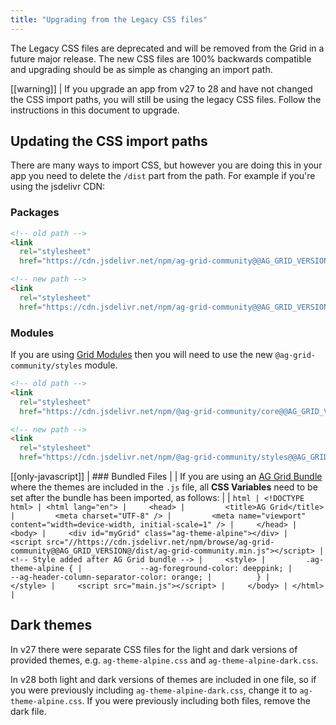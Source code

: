 ```yaml
---
title: "Upgrading from the Legacy CSS files"
---
```


The Legacy CSS files are deprecated and will be removed from the Grid in a future major release. The new CSS files are 100% backwards compatible and upgrading should be as simple as changing an import path.

[[warning]]
| If you upgrade an app from v27 to 28 and have not changed the CSS import paths, you will still be using the legacy CSS files. Follow the instructions in this document to upgrade.

## Updating the CSS import paths

There are many ways to import CSS, but however you are doing this in your app you need to delete the `/dist` part from the path. For example if you're using the jsdelivr CDN:

### Packages

```html
<!-- old path -->
<link
  rel="stylesheet"
  href="https://cdn.jsdelivr.net/npm/ag-grid-community@@AG_GRID_VERSION@/dist/styles/ag-grid.css" />

<!-- new path -->
<link
  rel="stylesheet"
  href="https://cdn.jsdelivr.net/npm/ag-grid-community@@AG_GRID_VERSION@/styles/ag-grid.css" />
```

### Modules

If you are using [Grid Modules](/modules/) then you will need to use the new `@ag-grid-community/styles` module.

```html
<!-- old path -->
<link
  rel="stylesheet"
  href="https://cdn.jsdelivr.net/npm/@ag-grid-community/core@@AG_GRID_VERSION@/dist/styles/ag-grid.css" />

<!-- new path -->
<link
  rel="stylesheet"
  href="https://cdn.jsdelivr.net/npm/@ag-grid-community/styles@@AG_GRID_VERSION@/ag-grid.css" />
```

[[only-javascript]]
| ### Bundled Files
|
| If you are using an [AG Grid Bundle](/download/#download-ag-grid-bundle) where the themes are included in the `.js` file, all **CSS Variables** need to be set after the bundle has been imported, as follows: 
|
| ```html
| <!DOCTYPE html>
| <html lang="en">
|     <head>
|         <title>AG Grid</title>
|         <meta charset="UTF-8" />
|         <meta name="viewport" content="width=device-width, initial-scale=1" />
|     </head>
|     <body>
|     <div id="myGrid" class="ag-theme-alpine"></div>
|     <script src="//https://cdn.jsdelivr.net/npm/browse/ag-grid-community@@AG_GRID_VERSION@/dist/ag-grid-community.min.js"></script>
|     <!-- Style added after AG Grid bundle -->
|     <style>
|         .ag-theme-alpine {
|             --ag-foreground-color: deeppink;
|             --ag-header-column-separator-color: orange;
|          }
|     </style>
|     <script src="main.js"></script>
|     </body>
| </html>
|```

## Dark themes

In v27 there were separate CSS files for the light and dark versions of provided themes, e.g. `ag-theme-alpine.css` and `ag-theme-alpine-dark.css`.

In v28 both light and dark versions of themes are included in one file, so if you were previously including `ag-theme-alpine-dark.css`, change it to `ag-theme-alpine.css`. If you were previously including both files, remove the dark file.
